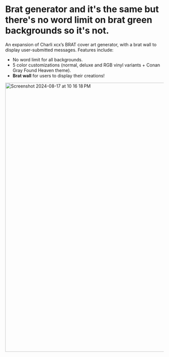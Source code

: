 # Brat generator and it's the same but there's no word limit on brat green backgrounds so it's not.

An expansion of Charli xcx’s BRAT cover art generator, with a brat wall to display user-submitted messages. Features include:
- No word limit for all backgrounds.
- 5 color customizations (normal, deluxe and RGB vinyl variants + Conan Gray Found Heaven theme).
- **Brat wall** for users to display their creations!

<img width="856" alt="Screenshot 2024-08-17 at 10 16 18 PM" src="https://github.com/user-attachments/assets/49db7503-a875-45ec-b7e9-69fb92a04adf">
